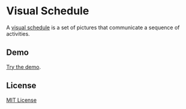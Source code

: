 # Visual Schedule

A [visual schedule](https://en.wikipedia.org/wiki/Visual_schedules) is a set of pictures that communicate a sequence of activities.

## Demo

[Try the demo](https://metaist.github.io/visual-schedule/).

## License

[MIT License](https://github.com/metaist/visual-schedule/blob/main/LICENSE.md)

